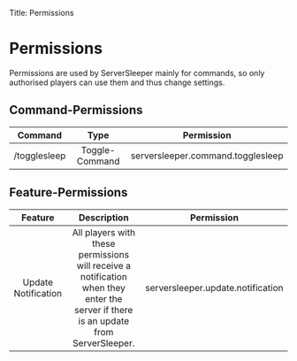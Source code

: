 Title: Permissions

# Permissions

Permissions are used by ServerSleeper mainly for commands, so only authorised players can use them and thus change settings.

## Command-Permissions

|    Command   |      Type      |             Permission            |
|:------------:|:--------------:|:---------------------------------:|
| /togglesleep | Toggle-Command | serversleeper.command.togglesleep |

## Feature-Permissions

|       Feature       	|                                                             Description                                                             	|             Permission            	|
|:-------------------:	|:-----------------------------------------------------------------------------------------------------------------------------------:	|:---------------------------------:	|
| Update Notification 	| All players with these permissions will receive a notification when they enter the server if there is an update from ServerSleeper. 	| serversleeper.update.notification 	|
